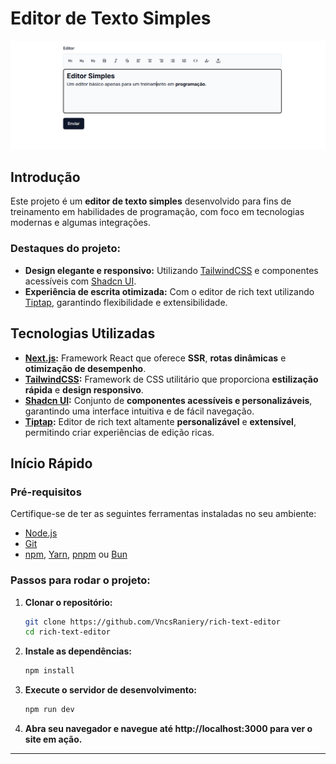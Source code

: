 <h1 align="start">
  Editor de Texto Simples
</h1>

<img width="1280" alt="Editor Thumbnail" src="/public/assets/Editor.png">

## Introdução

Este projeto é um **editor de texto simples** desenvolvido para fins de treinamento em habilidades de programação, com foco em tecnologias modernas e algumas integrações.

### Destaques do projeto:

- **Design elegante e responsivo:** Utilizando [TailwindCSS](https://tailwindcss.com/) e componentes acessíveis com [Shadcn UI](https://ui.shadcn.dev/).
- **Experiência de escrita otimizada:** Com o editor de rich text utilizando [Tiptap](https://tiptap.dev/), garantindo flexibilidade e extensibilidade.

## Tecnologias Utilizadas

- **[Next.js](https://nextjs.org/):** Framework React que oferece **SSR**, **rotas dinâmicas** e **otimização de desempenho**.
- **[TailwindCSS](https://tailwindcss.com/):** Framework de CSS utilitário que proporciona **estilização rápida** e **design responsivo**.
- **[Shadcn UI](https://ui.shadcn.dev/):** Conjunto de **componentes acessíveis e personalizáveis**, garantindo uma interface intuitiva e de fácil navegação.
- **[Tiptap](https://tiptap.dev/):** Editor de rich text altamente **personalizável** e **extensível**, permitindo criar experiências de edição ricas.

## Início Rápido

### Pré-requisitos

Certifique-se de ter as seguintes ferramentas instaladas no seu ambiente:

- [Node.js](https://nodejs.org/)
- [Git](https://git-scm.com/)
- [npm](https://www.npmjs.com/), [Yarn](https://yarnpkg.com/), [pnpm](https://pnpm.io/) ou [Bun](https://bun.sh/)

### Passos para rodar o projeto:

1. **Clonar o repositório:**

   ```bash
   git clone https://github.com/VncsRaniery/rich-text-editor
   cd rich-text-editor
   ```

2. **Instale as dependências:**
   ```bash
   npm install
   ```

3. **Execute o servidor de desenvolvimento:**
   ```bash
   npm run dev
   ```

3. **Abra seu navegador e navegue até http://localhost:3000 para ver o site em ação.**
---
